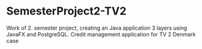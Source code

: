 # SemesterProject2-TV2
Work of 2. semester project, creating an Java application 3 layers using JavaFX and PostgreSQL. Credit management application for TV 2 Denmark case
